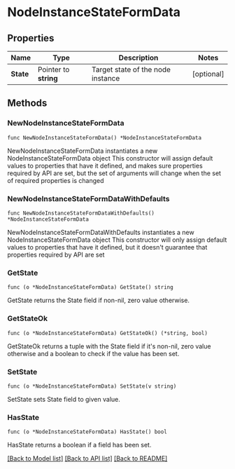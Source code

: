 # NodeInstanceStateFormData

## Properties

Name | Type | Description | Notes
------------ | ------------- | ------------- | -------------
**State** | Pointer to **string** | Target state of the node instance | [optional] 

## Methods

### NewNodeInstanceStateFormData

`func NewNodeInstanceStateFormData() *NodeInstanceStateFormData`

NewNodeInstanceStateFormData instantiates a new NodeInstanceStateFormData object
This constructor will assign default values to properties that have it defined,
and makes sure properties required by API are set, but the set of arguments
will change when the set of required properties is changed

### NewNodeInstanceStateFormDataWithDefaults

`func NewNodeInstanceStateFormDataWithDefaults() *NodeInstanceStateFormData`

NewNodeInstanceStateFormDataWithDefaults instantiates a new NodeInstanceStateFormData object
This constructor will only assign default values to properties that have it defined,
but it doesn't guarantee that properties required by API are set

### GetState

`func (o *NodeInstanceStateFormData) GetState() string`

GetState returns the State field if non-nil, zero value otherwise.

### GetStateOk

`func (o *NodeInstanceStateFormData) GetStateOk() (*string, bool)`

GetStateOk returns a tuple with the State field if it's non-nil, zero value otherwise
and a boolean to check if the value has been set.

### SetState

`func (o *NodeInstanceStateFormData) SetState(v string)`

SetState sets State field to given value.

### HasState

`func (o *NodeInstanceStateFormData) HasState() bool`

HasState returns a boolean if a field has been set.


[[Back to Model list]](../README.md#documentation-for-models) [[Back to API list]](../README.md#documentation-for-api-endpoints) [[Back to README]](../README.md)


